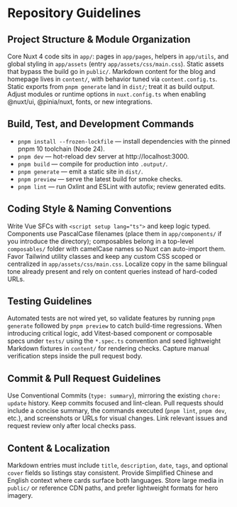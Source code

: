 # Repository Guidelines

## Project Structure & Module Organization
Core Nuxt 4 code sits in `app/`: pages in `app/pages`, helpers in `app/utils`, and global styling in `app/assets` (entry `app/assets/css/main.css`). Static assets that bypass the build go in `public/`. Markdown content for the blog and homepage lives in `content/`, with behavior tuned via `content.config.ts`. Static exports from `pnpm generate` land in `dist/`; treat it as build output. Adjust modules or runtime options in `nuxt.config.ts` when enabling @nuxt/ui, @pinia/nuxt, fonts, or new integrations.

## Build, Test, and Development Commands
- `pnpm install --frozen-lockfile` — install dependencies with the pinned pnpm 10 toolchain (Node 24).
- `pnpm dev` — hot-reload dev server at http://localhost:3000.
- `pnpm build` — compile for production into `.output/`.
- `pnpm generate` — emit a static site in `dist/`.
- `pnpm preview` — serve the latest build for smoke checks.
- `pnpm lint` — run Oxlint and ESLint with autofix; review generated edits.

## Coding Style & Naming Conventions
Write Vue SFCs with `<script setup lang="ts">` and keep logic typed. Components use PascalCase filenames (place them in `app/components/` if you introduce the directory); composables belong in a top-level `composables/` folder with camelCase names so Nuxt can auto-import them. Favor Tailwind utility classes and keep any custom CSS scoped or centralized in `app/assets/css/main.css`. Localize copy in the same bilingual tone already present and rely on content queries instead of hard-coded URLs.

## Testing Guidelines
Automated tests are not wired yet, so validate features by running `pnpm generate` followed by `pnpm preview` to catch build-time regressions. When introducing critical logic, add Vitest-based component or composable specs under `tests/` using the `*.spec.ts` convention and seed lightweight Markdown fixtures in `content/` for rendering checks. Capture manual verification steps inside the pull request body.

## Commit & Pull Request Guidelines
Use Conventional Commits (`type: summary`), mirroring the existing `chore: update` history. Keep commits focused and lint-clean. Pull requests should include a concise summary, the commands executed (`pnpm lint`, `pnpm dev`, etc.), and screenshots or URLs for visual changes. Link relevant issues and request review only after local checks pass.

## Content & Localization
Markdown entries must include `title`, `description`, `date`, `tags`, and optional `cover` fields so listings stay consistent. Provide Simplified Chinese and English context where cards surface both languages. Store large media in `public/` or reference CDN paths, and prefer lightweight formats for hero imagery.
